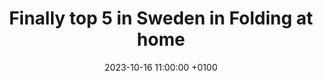 ---
title: Finally top 5 in Sweden in Folding at home
date: 2023-10-16 11:00:00 +0100
categories: [homelab]
tags: [homelab,hardware,software,folding,supercomputing,distributed computing]     # TAG names should always be lowercase
comments: true
---